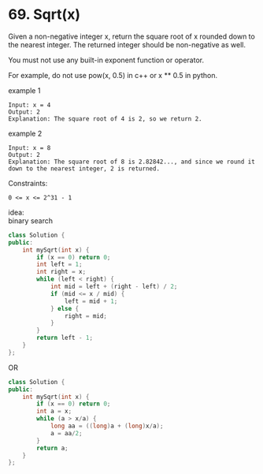 # 69. Sqrt(x)

Given a non-negative integer x, return the square root of x rounded down to the nearest integer. The returned integer should be non-negative as well.

You must not use any built-in exponent function or operator.

For example, do not use pow(x, 0.5) in c++ or x ** 0.5 in python.

example 1
```
Input: x = 4
Output: 2
Explanation: The square root of 4 is 2, so we return 2.
```

example 2
```
Input: x = 8
Output: 2
Explanation: The square root of 8 is 2.82842..., and since we round it down to the nearest integer, 2 is returned.
```

Constraints:
```
0 <= x <= 2^31 - 1
```

idea:\
binary search

```cpp  
class Solution {
public:
    int mySqrt(int x) {
        if (x == 0) return 0;
        int left = 1;
        int right = x;
        while (left < right) {
            int mid = left + (right - left) / 2;
            if (mid <= x / mid) {
                left = mid + 1;
            } else {
                right = mid;
            }
        }
        return left - 1;
    }
};
```

OR 
```cpp
class Solution {
public:
    int mySqrt(int x) {
        if (x == 0) return 0;
        int a = x;
        while (a > x/a) {
            long aa = ((long)a + (long)x/a);
            a = aa/2;
        }
        return a;
    }
};
```